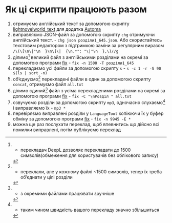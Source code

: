 # Як ці скрипти працюють разом

1. отримуємо англійський текст за допомогою скрипту [lightnovelworld_text](https://github.com/Medoo48/scripts/blob/main/lightnovelworld_text.automa.json) для додатка [Automa](https://www.automa.site/)
2. виправляємо JSON-файл за допомогою скрипту `chg` отримуючи англійський текст. - `chg json розділи1_645.json`. Або скористайтесь текстовим редактором з підтримкою заміни за регулярним виразом `/\(\[\n\|"\n  }\n\]\|  {\n.*": "\|"\n  },\)//g`
3. ділимо[^1] великий файл з англійськими розділами на окремі за допомогою програми [fix](https://github.com/Medoo48/scripts/blob/main/fix_usage.md) - `fix -n 1500 -T розділи1_645`
4. перекладаємо усі файли за допомогою скрипту `s` - `s -c 1 -r -S 90 $(ls | sort -n)`
5. обʼєднуємо[^2] перекладені файли в один за допомогою скрипту `concat`, отримуємо файл `all.txt`
6. ділимо єдиний[^3] файл з усіма перекладеними розділами на окремі за допомогою програми [fix](https://github.com/Medoo48/scripts/blob/main/fix_usage.md) - `fix -C "\nРозділ " all.txt`
7. озвучуємо розділи за допомогою скрипту `mp3`, одночасно слухаємо[^4] і виправляємо їх - `mp3 *`
8. перевіряємо виправлені розділи у `LanguageTool` копіюючи їх у буфер обміну за допомогою програми [fix](https://github.com/Medoo48/scripts/blob/main/fix_usage.md) - `fix -n 9945 -E *`
9. можна ще раз послухати переклад, щоб впевнитись що дійсно всі помилки виправлені, потім публікуємо переклад

[^1]: - перекладач DeepL дозволяє перекладати до 1500 символів(обмеження для користувачів без облікового запису)
[^2]: - переклали, але у кожному файлі ~1500 символів, тепер їх треба обʼєднати у цілі розділи
[^3]: - з окремими файлами працювати зручніше
[^4]: - таким чином швидкість вашого перекладу значно збільшиться
